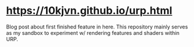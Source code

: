 # https://10kjvn.github.io/urp.html

Blog post about first finished feature in here.
This repository mainly serves as my sandbox to experiment w/ rendering features and shaders within URP.
